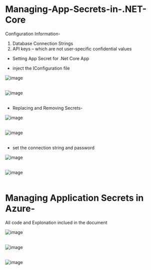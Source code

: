 # Managing-App-Secrets-in-.NET-Core

Configuration Information-
1.	 Database Connection Strings
2.	API keys – which are not user-specific confidential values

* Setting App Secret for .Net Core App

* inject the IConfiguration file

![image](https://github.com/778569/Managing-App-Secrets-in-.NET-Core/assets/52319671/88625a43-d898-4fd2-95bb-ade8f83e0dbb)<br><br>

![image](https://github.com/778569/Managing-App-Secrets-in-.NET-Core/assets/52319671/476af8d7-167a-4e7a-af53-15a668438c48)<br><br>

* Replacing and Removing Secrets- 

![image](https://github.com/778569/Managing-App-Secrets-in-.NET-Core/assets/52319671/36de7c22-331f-4d0b-8994-ec97a765fe44)<br><br>

![image](https://github.com/778569/Managing-App-Secrets-in-.NET-Core/assets/52319671/0875d9dc-b5a8-45a2-b369-e50b4cd0d411) <br><br>

* set the connection string and password

![image](https://github.com/778569/Managing-App-Secrets-in-.NET-Core/assets/52319671/d47bd836-1933-4703-930d-5f06938d491e) <br><br>

![image](https://github.com/778569/Managing-App-Secrets-in-.NET-Core/assets/52319671/8377c3a5-bf4d-470c-9db1-d918c68fb9ca) <br><br>

# Managing Application Secrets in Azure- 
All code and Explonation inclued in the document

![image](https://github.com/778569/Managing-App-Secrets-in-.NET-Core/assets/52319671/2201f8db-e6e5-4f1f-9887-e4b8b4ab1f50) <br><br>

![image](https://github.com/778569/Managing-App-Secrets-in-.NET-Core/assets/52319671/84b4d917-9dca-48ef-b049-3e84854f4747) <br><br>

![image](https://github.com/778569/Managing-App-Secrets-in-.NET-Core/assets/52319671/d1f37d5e-2d3d-4a96-be09-b3b37c7ec687)



